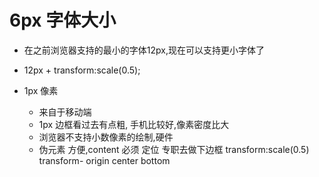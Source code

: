 # 6px 字体大小

- 在之前浏览器支持的最小的字体12px,现在可以支持更小字体了
- 12px + transform:scale(0.5);

- 1px 像素
    - 来自于移动端
    - 1px 边框看过去有点粗, 手机比较好,像素密度比大
    - 浏览器不支持小数像素的绘制,硬件
    - 伪元素
        方便,content 必须
        定位 专职去做下边框
        transform:scale(0.5)
        transform- origin center bottom
